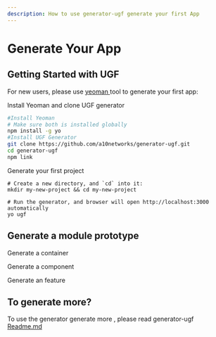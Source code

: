 ```yaml
---
description: How to use generator-ugf generate your first App
---
```


# Generate Your App

## Getting Started with UGF

For new users, please use [yeoman ](https://yeoman.io/)tool to generate your first app:

Install Yeoman and clone UGF generator

```bash
#Install Yeoman
# Make sure both is installed globally
npm install -g yo
#Install UGF Generator
git clone https://github.com/a10networks/generator-ugf.git
cd generator-ugf
npm link
```

Generate your first project

```text
# Create a new directory, and `cd` into it:
mkdir my-new-project && cd my-new-project

# Run the generator, and browser will open http://localhost:3000 automatically
yo ugf
```



## Generate a module prototype

Generate a container

Generate a component

Generate an feature

## To generate more?

To use the generator generate more , please read generator-ugf [Readme.md ](https://github.com/a10networks/generator-ugf)



